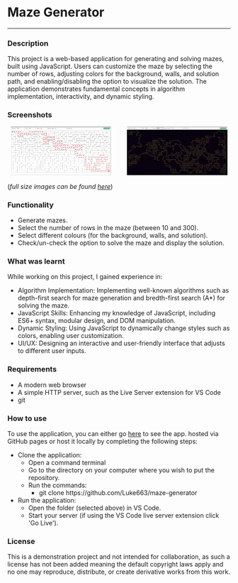 # Maze Generator

---

### Description

This project is a web-based application for generating and solving mazes, built using JavaScript. Users can customize the maze by selecting the number of rows, adjusting colors for the background, walls, and solution path, and enabling/disabling the option to visualize the solution. The application demonstrates fundamental concepts in algorithm implementation, interactivity, and dynamic styling.

### Screenshots

<p align="center">
  <img src="./screenshots/1.JPG" width="45%">
  &nbsp; &nbsp; &nbsp; &nbsp;
  <img src="./screenshots/2.JPG" width="45%">
</p>

(_full size images can be found [here](./screenshots)_)

### Functionality

- Generate mazes.
- Select the number of rows in the maze (between 10 and 300).
- Select different colours (for the background, walls, and solution).
- Check/un-check the option to solve the maze and display the solution.

### What was learnt

While working on this project, I gained experience in:

- Algorithm Implementation: Implementing well-known algorithms such as depth-first search for maze generation and bredth-first search (A\*) for solving the maze.
- JavaScript Skills: Enhancing my knowledge of JavaScript, including ES6+ syntax, modular design, and DOM manipulation.
- Dynamic Styling: Using JavaScript to dynamically change styles such as colors, enabling user customization.
- UI/UX: Designing an interactive and user-friendly interface that adjusts to different user inputs.

### Requirements

- A modern web browser
- A simple HTTP server, such as the Live Server extension for VS Code
- git

### How to use

To use the application, you can either go [here](https://luke663.github.io/maze-generator/) to see the app. hosted via GitHub pages or host it locally by completing the following steps:

- Clone the application:
  - Open a command terminal
  - Go to the directory on your computer where you wish to put the repository.
  - Run the commands:
    - git clone https\://github\.com/Luke663/maze-generator
- Run the application:
  - Open the folder (selected above) in VS Code.
  - Start your server (if using the VS Code live server extension click 'Go Live').

### License

This is a demonstration project and not intended for collaboration, as such a license has not been added meaning the default copyright laws apply and no one may reproduce, distribute, or create derivative works from this work.

